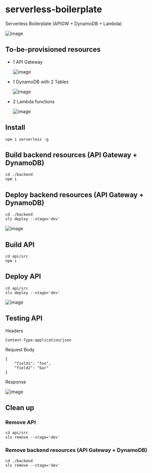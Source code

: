 # serverless-boilerplate
Serverless Boilerplate (APIGW + DynamoDB + Lambda)

![image](https://user-images.githubusercontent.com/35857179/128360478-c3496b52-c9ca-4889-b67c-e4359bfb1cd1.png)

## To-be-provisioned resources

- 1 API Gateway

  ![image](https://user-images.githubusercontent.com/35857179/128449981-b6ae18f4-58b3-4226-a2da-2761a1b2aaed.png)

- 1 DynamoDB with 2 Tables
  
  ![image](https://user-images.githubusercontent.com/35857179/128450008-80ee18d8-ff27-4a9e-a105-6af8a2525cea.png)

- 2 Lambda functions

  ![image](https://user-images.githubusercontent.com/35857179/128450790-46b480c5-8968-442f-88d0-d89584c4cc29.png)

## Install

```
npm i serverless -g
```

## Build backend resources (API Gateway + DynamoDB)

```
cd ./backend
npm i
```

## Deploy backend resources (API Gateway + DynamoDB)

```
cd ./backend
sls deploy --stage='dev'
```

![image](https://user-images.githubusercontent.com/35857179/128448918-a4860889-f8be-4d16-aa81-27cce2b651c6.png)

## Build API

```
cd api/src
npm i
```

## Deploy API

```
cd api/src
sls deploy --stage='dev'
```

![image](https://user-images.githubusercontent.com/35857179/128450844-91c800c9-614b-4880-a84f-2ad87410ab3a.png)

## Testing API

Headers
```
Content-Type:application/json
```

Request Body
```
{
    "field1": "foo",
    "field2": "bar"
}
```

Response

![image](https://user-images.githubusercontent.com/35857179/128451231-4cd1c015-d888-4fe9-ac88-b643dcf6149c.png)

## Clean up

### Remove API 

```
cd api/src
sls remove --stage='dev'
```

### Remove backend resources (API Gateway + DynamoDB) 

```
cd ./backend
sls remove --stage='dev'
```
